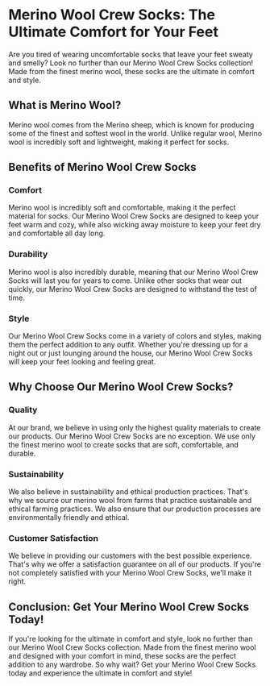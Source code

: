 # Merino Wool Crew Socks: The Ultimate Comfort for Your Feet

Are you tired of wearing uncomfortable socks that leave your feet sweaty and smelly? Look no further than our Merino Wool Crew Socks collection! Made from the finest merino wool, these socks are the ultimate in comfort and style.

## What is Merino Wool?

Merino wool comes from the Merino sheep, which is known for producing some of the finest and softest wool in the world. Unlike regular wool, Merino wool is incredibly soft and lightweight, making it perfect for socks.

## Benefits of Merino Wool Crew Socks

### Comfort

Merino wool is incredibly soft and comfortable, making it the perfect material for socks. Our Merino Wool Crew Socks are designed to keep your feet warm and cozy, while also wicking away moisture to keep your feet dry and comfortable all day long.

### Durability

Merino wool is also incredibly durable, meaning that our Merino Wool Crew Socks will last you for years to come. Unlike other socks that wear out quickly, our Merino Wool Crew Socks are designed to withstand the test of time.

### Style

Our Merino Wool Crew Socks come in a variety of colors and styles, making them the perfect addition to any outfit. Whether you're dressing up for a night out or just lounging around the house, our Merino Wool Crew Socks will keep your feet looking and feeling great.

## Why Choose Our Merino Wool Crew Socks?

### Quality

At our brand, we believe in using only the highest quality materials to create our products. Our Merino Wool Crew Socks are no exception. We use only the finest merino wool to create socks that are soft, comfortable, and durable.

### Sustainability

We also believe in sustainability and ethical production practices. That's why we source our merino wool from farms that practice sustainable and ethical farming practices. We also ensure that our production processes are environmentally friendly and ethical.

### Customer Satisfaction

We believe in providing our customers with the best possible experience. That's why we offer a satisfaction guarantee on all of our products. If you're not completely satisfied with your Merino Wool Crew Socks, we'll make it right.

## Conclusion: Get Your Merino Wool Crew Socks Today!

If you're looking for the ultimate in comfort and style, look no further than our Merino Wool Crew Socks collection. Made from the finest merino wool and designed with your comfort in mind, these socks are the perfect addition to any wardrobe. So why wait? Get your Merino Wool Crew Socks today and experience the ultimate in comfort and style!
